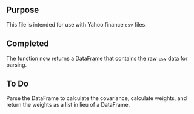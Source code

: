 ## Purpose

This file is intended for use with Yahoo finance `csv` files.

## Completed

The function now returns a DataFrame that contains the raw `csv` data for parsing.

## To Do

Parse the DataFrame to calculate the covariance, calculate weights, and return the weights as a list
in lieu of a DataFrame.
